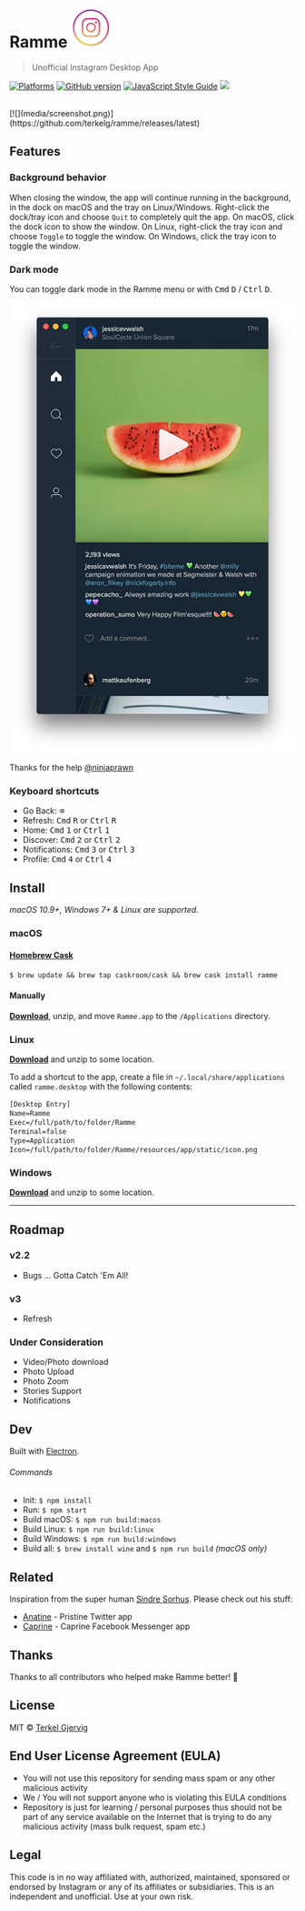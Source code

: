 # Ramme <img src="static/icon.png" width="70">

> Unofficial Instagram Desktop App

[![Platforms](https://img.shields.io/badge/platform-macOS%20%7C%20Windows%20%7C%20Linux-lightgrey.svg)](https://github.com/terkelg/ramme/releases)
[![GitHub version](https://badge.fury.io/gh/terkelg%2Framme.svg)](https://badge.fury.io/gh/terkelg%2Framme)
[![JavaScript Style Guide](https://img.shields.io/badge/code%20style-standard-brightgreen.svg)](http://standardjs.com/)
![](https://reposs.herokuapp.com/?path=terkelg/ramme)

<br>
[![](media/screenshot.png)](https://github.com/terkelg/ramme/releases/latest)


## Features

### Background behavior

When closing the window, the app will continue running in the background, in the dock on macOS and the tray on Linux/Windows. Right-click the dock/tray icon and choose `Quit` to completely quit the app. On macOS, click the dock icon to show the window. On Linux, right-click the tray icon and choose `Toggle` to toggle the window. On Windows, click the tray icon to toggle the window.

### Dark mode
You can toggle dark mode in the Ramme menu or with <kbd>Cmd</kbd> <kbd>D</kbd> / <kbd>Ctrl</kbd> <kbd>D</kbd>.

<img src="media/screenshot-dark.png" width="589" />

Thanks for the help [@ninjaprawn](https://github.com/ninjaprawn)

### Keyboard shortcuts
- Go Back: <kbd>⌫</kbd>
- Refresh: <kbd>Cmd</kbd> <kbd>R</kbd> or <kbd>Ctrl</kbd> <kbd>R</kbd>
- Home: <kbd>Cmd</kbd> <kbd>1</kbd> or <kbd>Ctrl</kbd> <kbd>1</kbd>
- Discover: <kbd>Cmd</kbd> <kbd>2</kbd> or <kbd>Ctrl</kbd> <kbd>2</kbd>
- Notifications: <kbd>Cmd</kbd> <kbd>3</kbd> or <kbd>Ctrl</kbd> <kbd>3</kbd>
- Profile: <kbd>Cmd</kbd> <kbd>4</kbd> or <kbd>Ctrl</kbd> <kbd>4</kbd>

## Install

*macOS 10.9+, Windows 7+ & Linux are supported.*

### macOS

#### [Homebrew Cask](http://caskroom.io)

```
$ brew update && brew tap caskroom/cask && brew cask install ramme
```

#### Manually

[**Download**](https://github.com/terkelg/ramme/releases/latest), unzip, and move `Ramme.app` to the `/Applications` directory.

### Linux

[**Download**](https://github.com/terkelg/ramme/releases/latest) and unzip to some location.

To add a shortcut to the app, create a file in `~/.local/share/applications` called `ramme.desktop` with the following contents:

```
[Desktop Entry]
Name=Ramme
Exec=/full/path/to/folder/Ramme
Terminal=false
Type=Application
Icon=/full/path/to/folder/Ramme/resources/app/static/icon.png
```

### Windows

[**Download**](https://github.com/terkelg/ramme/releases/latest) and unzip to some location.


---

## Roadmap

### v2.2
- Bugs ... Gotta Catch 'Em All!

### v3
- Refresh

### Under Consideration
- Video/Photo download
- Photo Upload
- Photo Zoom
- Stories Support
- Notifications

## Dev

Built with [Electron](http://electron.atom.io).

###### Commands

- Init: `$ npm install`
- Run: `$ npm start`
- Build macOS: `$ npm run build:macos`
- Build Linux: `$ npm run build:linux`
- Build Windows: `$ npm run build:windows`
- Build all: `$ brew install wine` and `$ npm run build` *(macOS only)*


## Related
Inspiration from the super human [Sindre Sorhus](https://github.com/sindresorhus).
Please check out his stuff:

- [Anatine](https://github.com/sindresorhus/anatine) - Pristine Twitter app
- [Caprine](https://github.com/sindresorhus/caprine) - Caprine Facebook Messenger app

## Thanks
Thanks to all contributors who helped make Ramme better! 🎉

## License
MIT © [Terkel Gjervig](https://terkel.com)

## End User License Agreement (EULA)
- You will not use this repository for sending mass spam or any other malicious activity
- We / You will not support anyone who is violating this EULA conditions
- Repository is just for learning / personal purposes thus should not be part of any service available on the Internet that is trying to do any malicious activity (mass bulk request, spam etc.)

## Legal
This code is in no way affiliated with, authorized, maintained, sponsored or endorsed by Instagram or any of its affiliates or subsidiaries. This is an independent and unofficial. Use at your own risk.
